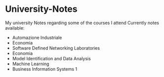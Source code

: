 # University-Notes
My university Notes regarding some of the courses I attend
Currently notes available:
- Automazione Industriale
- Economia
- Software Defined Networking Laboratories
- Economia
- Model Identification and Data Analysis
- Machine Learning
- Business Information Systems 1

